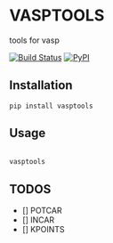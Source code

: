 # VASPTOOLS
tools for vasp

[![Build Status](https://travis-ci.org/atomse/vasptools.svg?branch=master)](https://travis-ci.org/atomse/vasptools)
[![PyPI](https://img.shields.io/pypi/v/vasptools.svg?color=blue&label=vasptools)](https://pypi.org/project/vasptools)

## Installation

`pip install vasptools`


## Usage

```bash

vasptools 
```


## TODOS

- [] POTCAR
- [] INCAR
- [] KPOINTS


